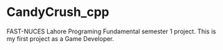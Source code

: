 # CandyCrush_cpp

FAST-NUCES Lahore Programing Fundamental semester 1 project. This is my first project as a Game Developer.
